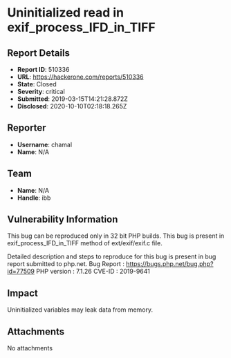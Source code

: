 # Uninitialized read in exif_process_IFD_in_TIFF

## Report Details
- **Report ID**: 510336
- **URL**: https://hackerone.com/reports/510336
- **State**: Closed
- **Severity**: critical
- **Submitted**: 2019-03-15T14:21:28.872Z
- **Disclosed**: 2020-10-10T02:18:18.265Z

## Reporter
- **Username**: chamal
- **Name**: N/A

## Team
- **Name**: N/A
- **Handle**: ibb

## Vulnerability Information
This bug can be reproduced only in 32 bit PHP builds.
This bug is present in exif_process_IFD_in_TIFF method of ext/exif/exif.c file.

Detailed description and steps to reproduce for this bug is present in bug report submitted to php.net.
Bug Report : https://bugs.php.net/bug.php?id=77509
PHP version : 7.1.26
CVE-ID : 2019-9641

## Impact

Uninitialized variables may leak data from memory.

## Attachments
No attachments
